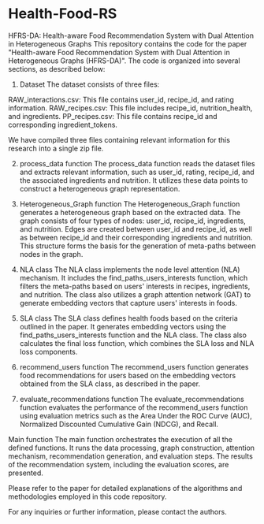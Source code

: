 # Health-Food-RS
HFRS-DA: Health-aware Food Recommendation System with Dual Attention in Heterogeneous Graphs
This repository contains the code for the paper "Health-aware Food Recommendation System with Dual Attention in Heterogeneous Graphs (HFRS-DA)". The code is organized into several sections, as described below:

1. Dataset
The dataset consists of three files:

RAW_interactions.csv: This file contains user_id, recipe_id, and rating information.
RAW_recipes.csv: This file includes recipe_id, nutrition_health, and ingredients.
PP_recipes.csv: This file contains recipe_id and corresponding ingredient_tokens.

We have compiled three files containing relevant information for this research into a single zip file.

2. process_data function
The process_data function reads the dataset files and extracts relevant information, such as user_id, rating, recipe_id, and the associated ingredients and nutrition. It utilizes these data points to construct a heterogeneous graph representation.

3. Heterogeneous_Graph function
The Heterogeneous_Graph function generates a heterogeneous graph based on the extracted data. The graph consists of four types of nodes: user_id, recipe_id, ingredients, and nutrition. Edges are created between user_id and recipe_id, as well as between recipe_id and their corresponding ingredients and nutrition. This structure forms the basis for the generation of meta-paths between nodes in the graph.

4. NLA class
The NLA class implements the node level attention (NLA) mechanism. It includes the find_paths_users_interests function, which filters the meta-paths based on users' interests in recipes, ingredients, and nutrition. The class also utilizes a graph attention network (GAT) to generate embedding vectors that capture users' interests in foods.

5. SLA class
The SLA class defines health foods based on the criteria outlined in the paper. It generates embedding vectors using the find_paths_users_interests function and the NLA class. The class also calculates the final loss function, which combines the SLA loss and NLA loss components.

6. recommend_users function
The recommend_users function generates food recommendations for users based on the embedding vectors obtained from the SLA class, as described in the paper.

7. evaluate_recommendations function
The evaluate_recommendations function evaluates the performance of the recommend_users function using evaluation metrics such as the Area Under the ROC Curve (AUC), Normalized Discounted Cumulative Gain (NDCG), and Recall.

Main function
The main function orchestrates the execution of all the defined functions. It runs the data processing, graph construction, attention mechanism, recommendation generation, and evaluation steps. The results of the recommendation system, including the evaluation scores, are presented.

Please refer to the paper for detailed explanations of the algorithms and methodologies employed in this code repository.

For any inquiries or further information, please contact the authors.
